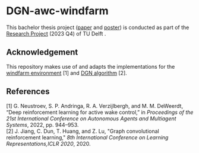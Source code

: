 # DGN-awc-windfarm
This bachelor thesis project ([paper](https://repository.tudelft.nl/record/uuid:1ffc2548-8ef1-45b7-972f-fbdb80dfd17c) and [poster](https://cse3000-research-project.github.io/static/d152c998f4e718e271a96ec69c21a094/poster.pdf)) is conducted as part of the [Research Project](https://github.com/TU-Delft-CSE/Research-Project) (2023 Q4) of TU Delft . 

## Acknowledgement
This repository makes use of and adapts the implementations for the [windfarm environment](https://github.com/AlgTUDelft/wind-farm-env) [1] and [DGN algorithm](https://github.com/jiechuanjiang/pytorch_DGN) [2].


## References
[1] G. Neustroev, S. P. Andringa, R. A. Verzijlbergh, and M. M. DeWeerdt, “Deep reinforcement learning for active wake control,” in *Proceedings of the 21st International Conference on Autonomous Agents and Multiagent Systems*, 2022, pp. 944–953.
\
[2] J. Jiang, C. Dun, T. Huang, and Z. Lu, "Graph convolutional reinforcement learning," *8th International Conference on Learning Representations,ICLR 2020*, 2020.
